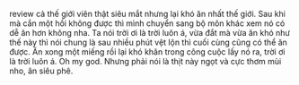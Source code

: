 review cả thế giới viên thật siêu mắt nhưng lại khó ăn nhất thế giới. Sau khi mà cắn một hồi không được thì mình chuyển sang bộ môn khác xem nó có dễ ăn hơn không nha. Ta nói trời ơi là trời luôn á, vừa đắt mà vừa ăn khó như thế này thì nói chung là sau nhiều phút vệt lộn thì cuối cùng cũng có thể ăn được. Ăn xong một miếng rồi lại khó khăn trong công cuộc lấy nó ra, trời ơi là trời luôn á. Oh my god. Nhưng phải nói là thịt này ngọt và cực thơm mùi nho, ăn siêu phê.